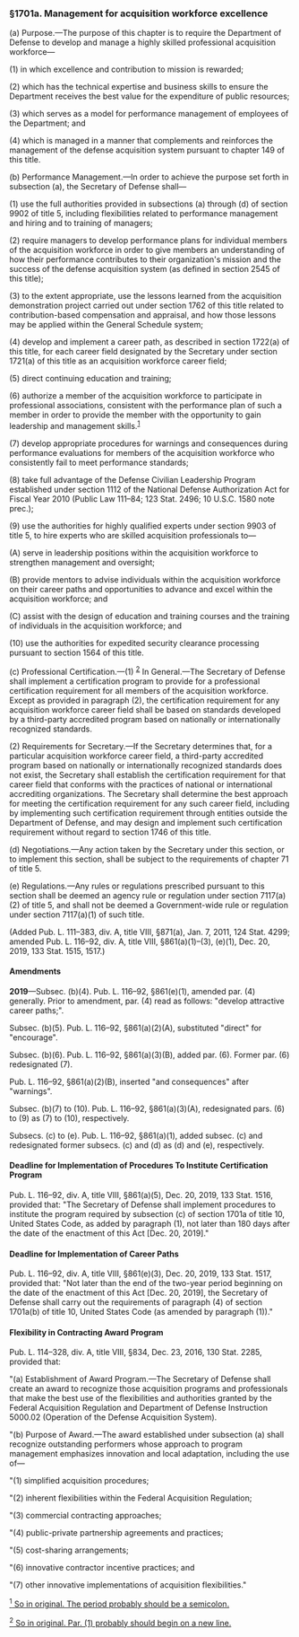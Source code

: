 ### §1701a. Management for acquisition workforce excellence ###

(a) Purpose.—The purpose of this chapter is to require the Department of Defense to develop and manage a highly skilled professional acquisition workforce—

(1) in which excellence and contribution to mission is rewarded;

(2) which has the technical expertise and business skills to ensure the Department receives the best value for the expenditure of public resources;

(3) which serves as a model for performance management of employees of the Department; and

(4) which is managed in a manner that complements and reinforces the management of the defense acquisition system pursuant to chapter 149 of this title.

(b) Performance Management.—In order to achieve the purpose set forth in subsection (a), the Secretary of Defense shall—

(1) use the full authorities provided in subsections (a) through (d) of section 9902 of title 5, including flexibilities related to performance management and hiring and to training of managers;

(2) require managers to develop performance plans for individual members of the acquisition workforce in order to give members an understanding of how their performance contributes to their organization's mission and the success of the defense acquisition system (as defined in section 2545 of this title);

(3) to the extent appropriate, use the lessons learned from the acquisition demonstration project carried out under section 1762 of this title related to contribution-based compensation and appraisal, and how those lessons may be applied within the General Schedule system;

(4) develop and implement a career path, as described in section 1722(a) of this title, for each career field designated by the Secretary under section 1721(a) of this title as an acquisition workforce career field;

(5) direct continuing education and training;

(6) authorize a member of the acquisition workforce to participate in professional associations, consistent with the performance plan of such a member in order to provide the member with the opportunity to gain leadership and management skills.<sup><a href="#1701a_1_target" name="1701a_1">1</a></sup>

(7) develop appropriate procedures for warnings and consequences during performance evaluations for members of the acquisition workforce who consistently fail to meet performance standards;

(8) take full advantage of the Defense Civilian Leadership Program established under section 1112 of the National Defense Authorization Act for Fiscal Year 2010 (Public Law 111–84; 123 Stat. 2496; 10 U.S.C. 1580 note prec.);

(9) use the authorities for highly qualified experts under section 9903 of title 5, to hire experts who are skilled acquisition professionals to—

(A) serve in leadership positions within the acquisition workforce to strengthen management and oversight;

(B) provide mentors to advise individuals within the acquisition workforce on their career paths and opportunities to advance and excel within the acquisition workforce; and

(C) assist with the design of education and training courses and the training of individuals in the acquisition workforce; and

(10) use the authorities for expedited security clearance processing pursuant to section 1564 of this title.

(c) Professional Certification.—(1) <sup><a href="#1701a_2_target" name="1701a_2">2</a></sup> In General.—The Secretary of Defense shall implement a certification program to provide for a professional certification requirement for all members of the acquisition workforce. Except as provided in paragraph (2), the certification requirement for any acquisition workforce career field shall be based on standards developed by a third-party accredited program based on nationally or internationally recognized standards.

(2) Requirements for Secretary.—If the Secretary determines that, for a particular acquisition workforce career field, a third-party accredited program based on nationally or internationally recognized standards does not exist, the Secretary shall establish the certification requirement for that career field that conforms with the practices of national or international accrediting organizations. The Secretary shall determine the best approach for meeting the certification requirement for any such career field, including by implementing such certification requirement through entities outside the Department of Defense, and may design and implement such certification requirement without regard to section 1746 of this title.

(d) Negotiations.—Any action taken by the Secretary under this section, or to implement this section, shall be subject to the requirements of chapter 71 of title 5.

(e) Regulations.—Any rules or regulations prescribed pursuant to this section shall be deemed an agency rule or regulation under section 7117(a)(2) of title 5, and shall not be deemed a Government-wide rule or regulation under section 7117(a)(1) of such title.

(Added Pub. L. 111–383, div. A, title VIII, §871(a), Jan. 7, 2011, 124 Stat. 4299; amended Pub. L. 116–92, div. A, title VIII, §861(a)(1)–(3), (e)(1), Dec. 20, 2019, 133 Stat. 1515, 1517.)

#### Amendments ####

**2019**—Subsec. (b)(4). Pub. L. 116–92, §861(e)(1), amended par. (4) generally. Prior to amendment, par. (4) read as follows: "develop attractive career paths;".

Subsec. (b)(5). Pub. L. 116–92, §861(a)(2)(A), substituted "direct" for "encourage".

Subsec. (b)(6). Pub. L. 116–92, §861(a)(3)(B), added par. (6). Former par. (6) redesignated (7).

Pub. L. 116–92, §861(a)(2)(B), inserted "and consequences" after "warnings".

Subsec. (b)(7) to (10). Pub. L. 116–92, §861(a)(3)(A), redesignated pars. (6) to (9) as (7) to (10), respectively.

Subsecs. (c) to (e). Pub. L. 116–92, §861(a)(1), added subsec. (c) and redesignated former subsecs. (c) and (d) as (d) and (e), respectively.

#### Deadline for Implementation of Procedures To Institute Certification Program ####

Pub. L. 116–92, div. A, title VIII, §861(a)(5), Dec. 20, 2019, 133 Stat. 1516, provided that: "The Secretary of Defense shall implement procedures to institute the program required by subsection (c) of section 1701a of title 10, United States Code, as added by paragraph (1), not later than 180 days after the date of the enactment of this Act [Dec. 20, 2019]."

#### Deadline for Implementation of Career Paths ####

Pub. L. 116–92, div. A, title VIII, §861(e)(3), Dec. 20, 2019, 133 Stat. 1517, provided that: "Not later than the end of the two-year period beginning on the date of the enactment of this Act [Dec. 20, 2019], the Secretary of Defense shall carry out the requirements of paragraph (4) of section 1701a(b) of title 10, United States Code (as amended by paragraph (1))."

#### Flexibility in Contracting Award Program ####

Pub. L. 114–328, div. A, title VIII, §834, Dec. 23, 2016, 130 Stat. 2285, provided that:

"(a) Establishment of Award Program.—The Secretary of Defense shall create an award to recognize those acquisition programs and professionals that make the best use of the flexibilities and authorities granted by the Federal Acquisition Regulation and Department of Defense Instruction 5000.02 (Operation of the Defense Acquisition System).

"(b) Purpose of Award.—The award established under subsection (a) shall recognize outstanding performers whose approach to program management emphasizes innovation and local adaptation, including the use of—

"(1) simplified acquisition procedures;

"(2) inherent flexibilities within the Federal Acquisition Regulation;

"(3) commercial contracting approaches;

"(4) public-private partnership agreements and practices;

"(5) cost-sharing arrangements;

"(6) innovative contractor incentive practices; and

"(7) other innovative implementations of acquisition flexibilities."

[<sup>1</sup> So in original. The period probably should be a semicolon.](#1701a_1)

[<sup>2</sup> So in original. Par. (1) probably should begin on a new line.](#1701a_2)